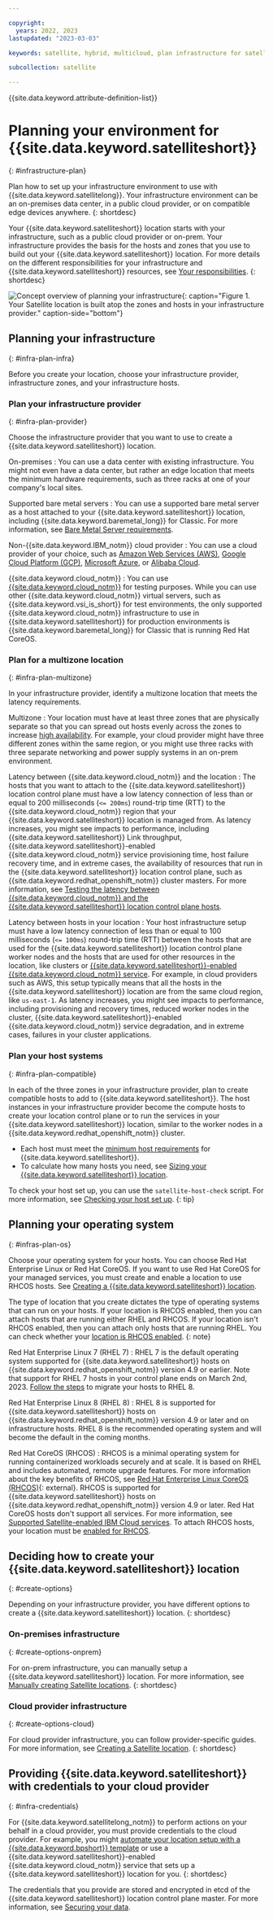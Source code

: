 ```yaml
---

copyright:
  years: 2022, 2023
lastupdated: "2023-03-03"

keywords: satellite, hybrid, multicloud, plan infrastructure for satellite, satellite infrastructure, satellite supported os, satellite supported providers, satellite third party hosts

subcollection: satellite

---
```


{{site.data.keyword.attribute-definition-list}}


# Planning your environment for {{site.data.keyword.satelliteshort}}
{: #infrastructure-plan}

Plan how to set up your infrastructure environment to use with {{site.data.keyword.satellitelong}}. Your infrastructure environment can be an on-premises data center, in a public cloud provider, or on compatible edge devices anywhere.
{: shortdesc}

Your {{site.data.keyword.satelliteshort}} location starts with your infrastructure, such as a public cloud provider or on-prem. Your infrastructure provides the basis for the hosts and zones that you use to build out your {{site.data.keyword.satelliteshort}} location. For more details on the different responsibilities for your infrastructure and {{site.data.keyword.satelliteshort}} resources, see [Your responsibilities](/docs/satellite?topic=satellite-responsibilities).
{: shortdesc}

![Concept overview of planning your infrastructure](/images/plan-sat-envirn.svg){: caption="Figure 1. Your Satellite location is built atop the zones and hosts in your infrastructure provider." caption-side="bottom"}

## Planning your infrastructure
{: #infra-plan-infra}

Before you create your location, choose your infrastructure provider, infrastructure zones, and your infrastructure hosts.

### Plan your infrastructure provider
{: #infra-plan-provider}

Choose the infrastructure provider that you want to use to create a {{site.data.keyword.satelliteshort}} location.

On-premises
:    You can use a data center with existing infrastructure. You might not even have a data center, but rather an edge location that meets the minimum hardware requirements, such as three racks at one of your company's local sites.
    
Supported bare metal servers
:    You can use a supported bare metal server as a host attached to your {{site.data.keyword.satelliteshort}} location, including {{site.data.keyword.baremetal_long}} for Classic. For more information, see [Bare Metal Server requirements](/docs/satellite?topic=satellite-assign-bare-metal#setup-bare-metal).

Non-{{site.data.keyword.IBM_notm}} cloud provider
:    You can use a cloud provider of your choice, such as [Amazon Web Services (AWS)](/docs/satellite?topic=satellite-aws), [Google Cloud Platform (GCP)](/docs/satellite?topic=satellite-gcp), [Microsoft Azure](/docs/satellite?topic=satellite-azure), or [Alibaba Cloud](/docs/satellite?topic=satellite-alibaba).

{{site.data.keyword.cloud_notm}}
:    You can use [{{site.data.keyword.cloud_notm}}](/docs/satellite?topic=satellite-ibm) for testing purposes. While you can use other {{site.data.keyword.cloud_notm}} virtual servers, such as {{site.data.keyword.vsi_is_short}} for test environments, the only supported {{site.data.keyword.cloud_notm}} infrastructure to use in {{site.data.keyword.satelliteshort}} for production environments is {{site.data.keyword.baremetal_long}} for Classic that is running Red Hat CoreOS.

### Plan for a multizone location
{: #infra-plan-multizone}

In your infrastructure provider, identify a multizone location that meets the latency requirements.

Multizone
:    Your location must have at least three zones that are physically separate so that you can spread out hosts evenly across the zones to increase [high availability](/docs/satellite?topic=satellite-ha). For example, your cloud provider might have three different zones within the same region, or you might use three racks with three separate networking and power supply systems in an on-prem environment.
    
Latency between {{site.data.keyword.cloud_notm}} and the location
:    The hosts that you want to attach to the {{site.data.keyword.satelliteshort}} location control plane must have a low latency connection of less than or equal to 200 milliseconds (`<= 200ms`) round-trip time (RTT) to the {{site.data.keyword.cloud_notm}} region that your {{site.data.keyword.satelliteshort}} location is managed from. As latency increases, you might see impacts to performance, including {{site.data.keyword.satelliteshort}} Link throughput, {{site.data.keyword.satelliteshort}}-enabled {{site.data.keyword.cloud_notm}} service provisioning time, host failure recovery time, and in extreme cases, the availability of resources that run in the {{site.data.keyword.satelliteshort}} location control plane, such as {{site.data.keyword.redhat_openshift_notm}} cluster masters. For more information, see [Testing the latency between {{site.data.keyword.cloud_notm}} and the {{site.data.keyword.satelliteshort}} location control plane hosts](/docs/satellite?topic=satellite-host-latency-test#host-latency-mzr).
    
Latency between hosts in your location
:    Your host infrastructure setup must have a low latency connection of less than or equal to 100 milliseconds (`<= 100ms`) round-trip time (RTT) between the hosts that are used for the {{site.data.keyword.satelliteshort}} location control plane worker nodes and the hosts that are used for other resources in the location, like clusters or [{{site.data.keyword.satelliteshort}}-enabled {{site.data.keyword.cloud_notm}} service](/docs/satellite?topic=satellite-managed-services). For example, in cloud providers such as AWS, this setup typically means that all the hosts in the {{site.data.keyword.satelliteshort}} location are from the same cloud region, like `us-east-1`. As latency increases, you might see impacts to performance, including provisioning and recovery times, reduced worker nodes in the cluster, {{site.data.keyword.satelliteshort}}-enabled {{site.data.keyword.cloud_notm}} service degradation, and in extreme cases, failures in your cluster applications.

### Plan your host systems
{: #infra-plan-compatible}

In each of the three zones in your infrastructure provider, plan to create compatible hosts to add to {{site.data.keyword.satelliteshort}}. The host instances in your infrastructure provider become the compute hosts to create your location control plane or to run the services in your {{site.data.keyword.satelliteshort}} location, similar to the worker nodes in a {{site.data.keyword.redhat_openshift_notm}} cluster.
- Each host must meet the [minimum host requirements](/docs/satellite?topic=satellite-host-reqs) for {{site.data.keyword.satelliteshort}}.
- To calculate how many hosts you need, see [Sizing your {{site.data.keyword.satelliteshort}} location](/docs/satellite?topic=satellite-location-sizing).


To check your host set up, you can use the `satellite-host-check` script. For more information, see [Checking your host set up](/docs/satellite?topic=satellite-host-network-check).
{: tip}

## Planning your operating system
{: #infras-plan-os}
  
Choose your operating system for your hosts. You can choose Red Hat Enterprise Linux or Red Hat CoreOS. If you want to use Red Hat CoreOS for your managed services, you must create and enable a location to use RHCOS hosts. See [Creating a {{site.data.keyword.satelliteshort}} location](/docs/satellite?topic=satellite-locations). 

The type of location that you create dictates the type of operating systems that can run on your hosts. If your location is RHCOS enabled, then you can attach hosts that are running either RHEL and RHCOS. If your location isn't RHCOS enabled, then you can attach only hosts that are running RHEL. You can check whether your [location is RHCOS enabled](/docs/satellite?topic=satellite-locations#verify-coreos-location).
{: note}

Red Hat Enterprise Linux 7 (RHEL 7)
:    RHEL 7 is the default operating system supported for {{site.data.keyword.satelliteshort}} hosts on {{site.data.keyword.redhat_openshift_notm}} version 4.9 or earlier. Note that support for RHEL 7 hosts in your control plane ends on March 2nd, 2023. [Follow the steps](/docs/satellite?topic=satellite-host-update-location#migrate-cp-rhel8) to migrate your hosts to RHEL 8.

Red Hat Enterprise Linux 8 (RHEL 8)
:    RHEL 8 is supported for {{site.data.keyword.satelliteshort}} hosts on {{site.data.keyword.redhat_openshift_notm}} version 4.9 or later and on infrastructure hosts. RHEL 8 is the recommended operating system and will become the default in the coming months.
    
Red Hat CoreOS (RHCOS)
:    RHCOS is a minimal operating system for running containerized workloads securely and at scale. It is based on RHEL and includes automated, remote upgrade features. For more information about the key benefits of RHCOS, see [Red Hat Enterprise Linux CoreOS (RHCOS)](https://docs.openshift.com/container-platform/4.10/architecture/architecture-rhcos.html){: external}. RHCOS is supported for {{site.data.keyword.satelliteshort}} hosts on {{site.data.keyword.redhat_openshift_notm}} version 4.9 or later. Red Hat CoreOS hosts don't support all services. For more information, see [Supported Satellite-enabled IBM Cloud services](/docs/satellite?topic=satellite-managed-services). To attach RHCOS hosts, your location must be [enabled for RHCOS](/docs/satellite?topic=satellite-locations#verify-coreos-location).



## Deciding how to create your {{site.data.keyword.satelliteshort}} location
{: #create-options}

Depending on your infrastructure provider, you have different options to create a {{site.data.keyword.satelliteshort}} location.
{: shortdesc}

### On-premises infrastructure
{: #create-options-onprem}

For on-prem infrastructure, you can manually setup a {{site.data.keyword.satelliteshort}} location. For more information, see [Manually creating Satellite locations](/docs/satellite?topic=satellite-locations#location-create-manual).
{: shortdesc}

### Cloud provider infrastructure
{: #create-options-cloud}

For cloud provider infrastructure, you can follow provider-specific guides. For more information, see [Creating a Satellite location](/docs/satellite?topic=satellite-locations).
{: shortdesc}

## Providing {{site.data.keyword.satelliteshort}} with credentials to your cloud provider
{: #infra-credentials}

For {{site.data.keyword.satellitelong_notm}} to perform actions on your behalf in a cloud provider, you must provide credentials to the cloud provider. For example, you might [automate your location setup with a {{site.data.keyword.bpshort}} template](/docs/satellite?topic=satellite-locations#satloc-template) or use a {{site.data.keyword.satelliteshort}}-enabled {{site.data.keyword.cloud_notm}} service that sets up a {{site.data.keyword.satelliteshort}} location for you.
{: shortdesc}

The credentials that you provide are stored and encrypted in etcd of the {{site.data.keyword.satelliteshort}} location control plane master. For more information, see [Securing your data](/docs/satellite?topic=satellite-data-security).




